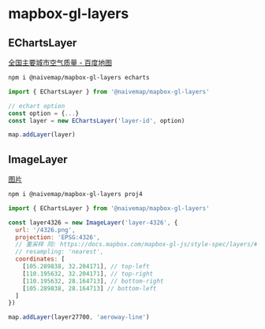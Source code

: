 # mapbox-gl-layers

## EChartsLayer

[全国主要城市空气质量 - 百度地图](https://huanglii.github.io/mapbox-gl-js-cookbook/example/echarts-scatter.html)

```bash
npm i @naivemap/mapbox-gl-layers echarts
```

```js
import { EChartsLayer } from '@naivemap/mapbox-gl-layers'

// echart option
const option = {...}
const layer = new EChartsLayer('layer-id', option)

map.addLayer(layer)
```

## ImageLayer

[图片](https://huanglii.github.io/mapbox-gl-js-cookbook/example/data-image-4326.html)

```bash
npm i @naivemap/mapbox-gl-layers proj4
```

```js
import { EChartsLayer } from '@naivemap/mapbox-gl-layers'

const layer4326 = new ImageLayer('layer-4326', {
  url: '/4326.png',
  projection: 'EPSG:4326',
  // 重采样 同: https://docs.mapbox.com/mapbox-gl-js/style-spec/layers/#paint-raster-raster-resampling
  // resampling: 'nearest',
  coordinates: [
    [105.289838, 32.204171], // top-left
    [110.195632, 32.204171], // top-right
    [110.195632, 28.164713], // bottom-right
    [105.289838, 28.164713] // bottom-left
  ]
})

map.addLayer(layer27700, 'aeroway-line')
```
